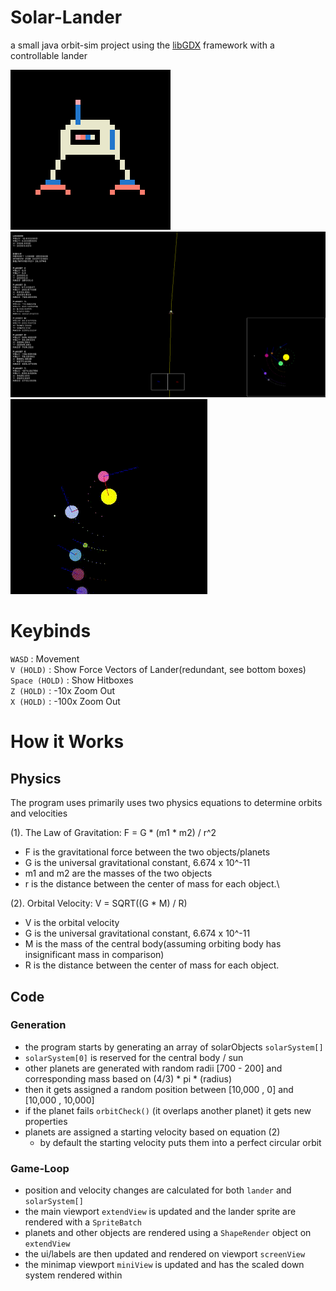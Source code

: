 # Solar-Lander
a small java orbit-sim project using the [libGDX](https://libgdx.com/) framework with a controllable lander 

![](assets/preview.png)
![](assets/preview2(new).png)
![](assets/preview3(fixed).gif)
# Keybinds
```WASD``` : Movement \
```V (HOLD)``` : Show Force Vectors of Lander(redundant, see bottom boxes) \
```Space (HOLD)``` : Show Hitboxes \
```Z (HOLD)``` : -10x Zoom Out \
```X (HOLD)``` : -100x Zoom Out
# How it Works
## Physics
The program uses primarily uses two physics equations to determine orbits and velocities

(1). The Law of Gravitation: F = G * (m1 * m2) / r^2
- F is the gravitational force between the two objects/planets
- G is the universal gravitational constant, 6.674 x 10^-11
- m1 and m2 are the masses of the two objects
- r is the distance between the center of mass for each object.\

(2). Orbital Velocity: V = SQRT((G * M) / R)
- V is the orbital velocity
- G is the universal gravitational constant, 6.674 x 10^-11
- M is the mass of the central body(assuming orbiting body has insignificant mass in comparison)
- R is the distance between the center of mass for each object.

## Code
### Generation
- the program starts by generating an array of solarObjects ```solarSystem[]```
- ```solarSystem[0]``` is reserved for the central body / sun
- other planets are generated with random radii [700 - 200] and corresponding mass based on (4/3) * pi * (radius)
- then it gets assigned a random position between [10,000 , 0] and [10,000 , 10,000]
- if the planet fails ```orbitCheck()``` (it overlaps another planet) it gets new properties
- planets are assigned a starting velocity based on equation (2)
  - by default the starting velocity puts them into a perfect circular orbit

### Game-Loop
- position and velocity changes are calculated for both ```lander``` and ```solarSystem[]```
- the main viewport ```extendView``` is updated and the lander sprite are rendered with a ```SpriteBatch```
- planets and other objects are rendered using a ```ShapeRender``` object on ```extendView```
- the ui/labels are then updated and rendered on viewport ```screenView```
- the minimap viewport ```miniView``` is updated and has the scaled down system rendered within